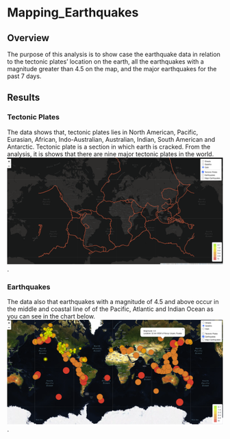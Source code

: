 # Mapping_Earthquakes
## Overview
The purpose of this analysis is to show case the earthquake data in relation to the tectonic plates’ location on the earth, all the earthquakes with a magnitude greater than 4.5 on the map, and the major earthquakes for the past 7 days.

## Results
### Tectonic Plates
The data shows that, tectonic plates lies in North American, Pacific, Eurasian, African, Indo-Australian, Australian, Indian, South American and Antarctic.
Tectonic plate is a section in which earth is cracked. From the analysis, it is shows that there are nine major tectonic plates in the world.
![tectonic.png](tectonic.png).
### Earthquakes
The data also that earthquakes with a magnitude of 4.5 and above occur in the middle and coastal line of  of the Pacific, Atlantic and Indian Ocean as you can see in the chart below.
![Earthquakes.png](Earthquakes.png).

